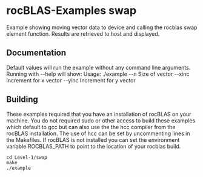 # rocBLAS-Examples swap
Example showing moving vector data to device and calling the rocblas swap element function. Results are retrieved to host and displayed.

## Documentation
Default values will run the example without any command line arguments.
Running with --help will show:
Usage: ./example
  --n <value>              Size of vector
  --xinc <value>           Increment for x vector
  --yinc <value>           Increment for y vector

## Building
These examples required that you have an installation of rocBLAS on your machine.  You do not required sudo or other access to build these examples which default to gcc but can also use the the hcc compiler from the rocBLAS installation.   The use of hcc can be set by uncommenting lines in the Makefiles.  If rocBLAS is not installed you can set the environment variable ROCBLAS_PATH to point to the location of your rocblas build. 

    cd Level-1/swap 
    make
    ./example
 